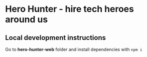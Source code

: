 # Hero Hunter - hire tech heroes around us

## Local development instructions

Go to **hero-hunter-web** folder and install dependencies with `npm i`

